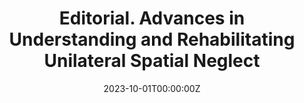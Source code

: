 ---
abstract: 
authors:
- Arnaud Saj
- admin
date: "2023-10-01T00:00:00Z"
doi: "10.3390/brainsci13101437"
featured: false
image:
  caption: 'Image credit: [**Unsplash**](https://unsplash.com/photos/jdD8gXaTZsc)'
  focal_point: ""
  preview_only: true
projects: 
publication: 'Brain Sciences, 13, 1437'
publication_short: "Brain Sci., 13, 1437"
publication_types:
- "2"
publishDate: "2023-10-01T00:00:00Z"
slides: 
summary:
tags: [hemispatial neglect]
title: Editorial. Advances in Understanding and Rehabilitating Unilateral Spatial Neglect
url_code: ""
url_dataset: ""
url_pdf: ""
url_poster: ""
url_project: ""
url_slides: ""
url_source: ""
url_video: ""
---